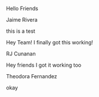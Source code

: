 Hello Friends

Jaime Rivera

this is a test

Hey Team! I finally got this working!

RJ Cunanan


Hey friends I got it working too

Theodora Fernandez


okay
